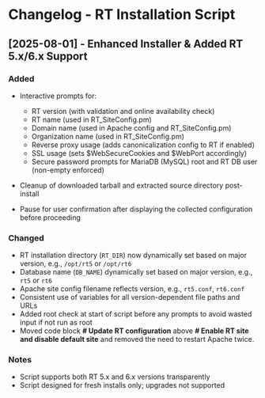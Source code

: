 # Changelog - RT Installation Script

## \[2025-08-01] - Enhanced Installer & Added RT 5.x/6.x Support

### Added

* Interactive prompts for:

  * RT version (with validation and online availability check)
  * RT name (used in RT\_SiteConfig.pm)
  * Domain name (used in Apache config and RT\_SiteConfig.pm)
  * Organization name (used in RT\_SiteConfig.pm)
  * Reverse proxy usage (adds canonicalization config to RT if enabled)
  * SSL usage (sets $WebSecureCookies and $WebPort accordingly)
  * Secure password prompts for MariaDB (MySQL) root and RT DB user (non-empty enforced)
* Cleanup of downloaded tarball and extracted source directory post-install
* Pause for user confirmation after displaying the collected configuration before proceeding

### Changed

* RT installation directory (`RT_DIR`) now dynamically set based on major version, e.g., `/opt/rt5` or `/opt/rt6`
* Database name (`DB_NAME`) dynamically set based on major version, e.g., `rt5` or `rt6`
* Apache site config filename reflects version, e.g., `rt5.conf`, `rt6.conf`
* Consistent use of variables for all version-dependent file paths and URLs
* Added root check at start of script before any prompts to avoid wasted input if not run as root
* Moved code block **# Update RT configuration** above **# Enable RT site and disable default site** and removed the need to restart Apache twice.

### Notes

* Script supports both RT 5.x and 6.x versions transparently
* Script designed for fresh installs only; upgrades not supported
